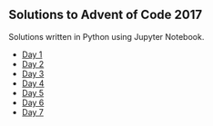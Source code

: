 Solutions to Advent of Code 2017
--------------------------------

Solutions written in Python using Jupyter Notebook.

* [Day 1](aoc1.ipynb)
* [Day 2](aoc2.ipynb)
* [Day 3](aoc3.ipynb)
* [Day 4](aoc4.ipynb)
* [Day 5](aoc5.ipynb)
* [Day 6](aoc6.ipynb)
* [Day 7](aoc7.ipynb)
